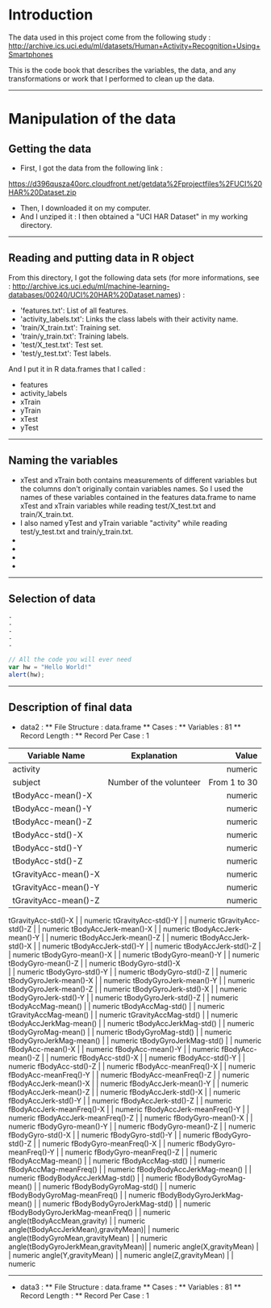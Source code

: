 # Introduction

The data used in this project come from the following study :
http://archive.ics.uci.edu/ml/datasets/Human+Activity+Recognition+Using+Smartphones

This is the code book that describes the variables, the data, and any transformations or work that I performed to clean up the data.

-----------------------------------------------------------

# Manipulation of the data

## Getting the data

* First, I got the data from the following link :

https://d396qusza40orc.cloudfront.net/getdata%2Fprojectfiles%2FUCI%20HAR%20Dataset.zip

* Then, I downloaded it on my computer.
* And I unziped it : I then obtained a "UCI HAR Dataset" in my working directory.

-----------------------------------------------------------

## Reading and putting data in R object

From this directory, I got the following data sets (for more informations, see : http://archive.ics.uci.edu/ml/machine-learning-databases/00240/UCI%20HAR%20Dataset.names) :
* 'features.txt': List of all features.
* 'activity_labels.txt': Links the class labels with their activity name.
* 'train/X_train.txt': Training set.
* 'train/y_train.txt': Training labels.
* 'test/X_test.txt': Test set.
* 'test/y_test.txt': Test labels.

And I put it in R data.frames that I called :
* features 
* activity_labels 
* xTrain
* yTrain
* xTest
* yTest 

-----------------------------------------------------------

## Naming the **variables**

* xTest and xTrain both contains measurements of different variables but the columns don't originally contain variables names. So I used the names of these variables contained in the
features data.frame to name xTest and xTrain variables while reading test/X_test.txt and train/X_train.txt.
* I also named yTest and yTrain variable "activity" while reading test/y_test.txt and train/y_train.txt.
*
*
*
*

-----------------------------------------------------------

## Selection of data
    -
    -
    -
    -
    -

```javascript
// All the code you will ever need
var hw = "Hello World!"
alert(hw);
```
-----------------------------------------------------------

## Description of final data

* data2 :
** File Structure : data.frame
** Cases : 
** Variables : 81
** Record Length : 
** Record Per Case : 1

Variable Name                       | Explanation                     | Value 
----------------------------------- | ------------------------------- | -------------:
activity                            |                                 | numeric
subject                             | Number of the volunteer         | From 1 to 30
tBodyAcc-mean()-X                   |                                 | numeric
tBodyAcc-mean()-Y                   |                                 | numeric
tBodyAcc-mean()-Z                   |                                 | numeric
tBodyAcc-std()-X                    |                                 | numeric
tBodyAcc-std()-Y                    |                                 | numeric
tBodyAcc-std()-Z                    |                                 | numeric
tGravityAcc-mean()-X                |                                 | numeric
tGravityAcc-mean()-Y                |                                 | numeric
tGravityAcc-mean()-Z                |                                 | numeric
tGravityAcc-std()-X
                 |                                 | numeric
tGravityAcc-std()-Y
                 |                                 | numeric
tGravityAcc-std()-Z                 |                                 | numeric
tBodyAccJerk-mean()-X               |                                 | numeric
tBodyAccJerk-mean()-Y               |                                 | numeric
tBodyAccJerk-mean()-Z               |                                 | numeric
tBodyAccJerk-std()-X
                |                                 | numeric
tBodyAccJerk-std()-Y                |                                 | numeric
tBodyAccJerk-std()-Z                |                                 | numeric
tBodyGyro-mean()-X                  |                                 | numeric
tBodyGyro-mean()-Y                  |                                 | numeric
tBodyGyro-mean()-Z                  |                                 | numeric
tBodyGyro-std()-X    
               |                                 | numeric
tBodyGyro-std()-Y                   |                                 | numeric
tBodyGyro-std()-Z
                   |                                 | numeric
tBodyGyroJerk-mean()-X              |                                 | numeric
tBodyGyroJerk-mean()-Y              |                                 | numeric
tBodyGyroJerk-mean()-Z              |                                 | numeric
tBodyGyroJerk-std()-X
               |                                 | numeric
tBodyGyroJerk-std()-Y               |                                 | numeric
tBodyGyroJerk-std()-Z
               |                                 | numeric
tBodyAccMag-mean()                  |                                 | numeric
tBodyAccMag-std()
                   |                                 | numeric
tGravityAccMag-mean()
               |                                 | numeric
tGravityAccMag-std()
                |                                 | numeric
tBodyAccJerkMag-mean()
              |                                 | numeric
tBodyAccJerkMag-std()
               |                                 | numeric
tBodyGyroMag-mean()
                 |                                 | numeric
tBodyGyroMag-std()
                  |                                 | numeric
tBodyGyroJerkMag-mean()             |                                 | numeric
tBodyGyroJerkMag-std()
              |                                 | numeric
fBodyAcc-mean()-X                   |                                 | numeric
fBodyAcc-mean()-Y                   |                                 | numeric
fBodyAcc-mean()-Z                   |                                 | numeric
fBodyAcc-std()-X
                    |                                 | numeric
fBodyAcc-std()-Y                    |                                 | numeric
fBodyAcc-std()-Z
                    |                                 | numeric
fBodyAcc-meanFreq()-X               |                                 | numeric
fBodyAcc-meanFreq()-Y               |                                 | numeric
fBodyAcc-meanFreq()-Z
               |                                 | numeric
fBodyAccJerk-mean()-X
               |                                 | numeric
fBodyAccJerk-mean()-Y               |                                 | numeric
fBodyAccJerk-mean()-Z               |                                 | numeric
fBodyAccJerk-std()-X
                |                                 | numeric
fBodyAccJerk-std()-Y                |                                 | numeric
fBodyAccJerk-std()-Z                |                                 | numeric
fBodyAccJerk-meanFreq()-X           |                                 | numeric
fBodyAccJerk-meanFreq()-Y           |                                 | numeric
fBodyAccJerk-meanFreq()-Z           |                                 | numeric
fBodyGyro-mean()-X                  |                                 | numeric
fBodyGyro-mean()-Y                  |                                 | numeric
fBodyGyro-mean()-Z                  |                                 | numeric
fBodyGyro-std()-X                   |                                 | numeric
fBodyGyro-std()-Y                   |                                 | numeric
fBodyGyro-std()-Z                   |                                 | numeric
fBodyGyro-meanFreq()-X              |                                 | numeric
fBodyGyro-meanFreq()-Y              |                                 | numeric
fBodyGyro-meanFreq()-Z              |                                 | numeric
fBodyAccMag-mean()                  |                                 | numeric
fBodyAccMag-std()
                   |                                 | numeric
fBodyAccMag-meanFreq()              |                                 | numeric
fBodyBodyAccJerkMag-mean()
          |                                 | numeric
fBodyBodyAccJerkMag-std() 
          |                                 | numeric
fBodyBodyGyroMag-mean()
             |                                 | numeric
fBodyBodyGyroMag-std()
              |                                 | numeric
fBodyBodyGyroMag-meanFreq()         |                                 | numeric
fBodyBodyGyroJerkMag-mean()         |                                 | numeric
fBodyBodyGyroJerkMag-std()
          |                                 | numeric
fBodyBodyGyroJerkMag-meanFreq()     |                                 | numeric
angle(tBodyAccMean,gravity)         |                                 | numeric
angle(tBodyAccJerkMean),gravityMean)|                                 | numeric
angle(tBodyGyroMean,gravityMean)
    |                                 | numeric
angle(tBodyGyroJerkMean,gravityMean)|                                 | numeric
angle(X,gravityMean)                |                                 | numeric
angle(Y,gravityMean)                |                                 | numeric
angle(Z,gravityMean)
                |                                 | numeric

-----------------------------------------------------------

* data3 :
** File Structure : data.frame
** Cases : 
** Variables : 81
** Record Length : 
** Record Per Case : 1
